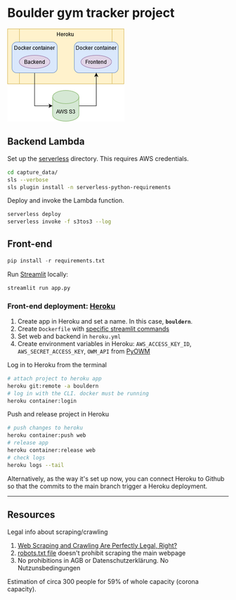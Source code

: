 # Boulder gym tracker project

![ ](boulder.png)

## Backend Lambda

Set up the [serverless](https://www.serverless.com/framework/docs/getting-started/) directory. This requires AWS credentials.

```bash
cd capture_data/
sls --verbose
sls plugin install -n serverless-python-requirements
```

Deploy and invoke the Lambda function.

```bash
serverless deploy
serverless invoke -f s3tos3 --log
```

## Front-end

```python
pip install -r requirements.txt
```

Run [Streamlit](https://streamlit.io/) locally:

```bash
streamlit run app.py
```

### Front-end deployment: [Heroku](https://devcenter.heroku.com/)

1. Create app in Heroku and set a name. In this case, **`bouldern`**.
2. Create `Dockerfile` with [specific streamlit commands](https://discuss.streamlit.io/t/how-to-use-streamlit-in-docker/1067/2)
3. Set web and backend in `heroku.yml`
4. Create environment variables in Heroku: `AWS_ACCESS_KEY_ID`, `AWS_SECRET_ACCESS_KEY`, `OWM_API` from [PyOWM](https://github.com/csparpa/pyowm)

Log in to Heroku from the terminal

```bash
# attach project to heroku app
heroku git:remote -a bouldern
# log in with the CLI. docker must be running
heroku container:login
```

Push and release project in Heroku

```bash
# push changes to heroku
heroku container:push web
# release app
heroku container:release web
# check logs
heroku logs --tail
```

Alternatively, as the way it's set up now, you can connect Heroku to Github so that the commits to the main branch trigger a Heroku deployment.

---------

## Resources

Legal info about scraping/crawling

1. [Web Scraping and Crawling Are Perfectly Legal, Right?](https://benbernardblog.com/web-scraping-and-crawling-are-perfectly-legal-right/)
2. [robots.txt file](https://www.boulderwelt-muenchen-ost.de/robots.txt) doesn't prohibit scraping the main webpage
3. No prohibitions in AGB or Datenschutzerklärung. No Nutzunsbedingungen

Estimation of circa 300 people for 59% of whole capacity (corona capacity).
